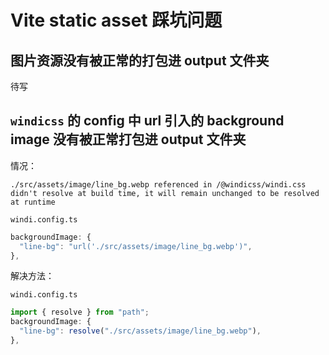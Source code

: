 # Vite static asset 踩坑问题

## 图片资源没有被正常的打包进 output 文件夹

待写

## `windicss` 的 config 中 url 引入的 background image 没有被正常打包进 output 文件夹

情况：

```shell
./src/assets/image/line_bg.webp referenced in /@windicss/windi.css didn't resolve at build time, it will remain unchanged to be resolved at runtime
```

`windi.config.ts`

```js
backgroundImage: {
  "line-bg": "url('./src/assets/image/line_bg.webp')",
},
```

解决方法：

`windi.config.ts`

```js
import { resolve } from "path";
backgroundImage: {
  "line-bg": resolve("./src/assets/image/line_bg.webp"),
},
```

